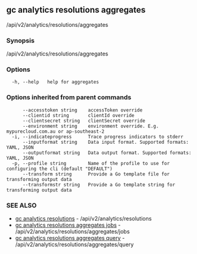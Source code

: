 ## gc analytics resolutions aggregates

/api/v2/analytics/resolutions/aggregates

### Synopsis

/api/v2/analytics/resolutions/aggregates

### Options

```
  -h, --help   help for aggregates
```

### Options inherited from parent commands

```
      --accesstoken string    accessToken override
      --clientid string       clientId override
      --clientsecret string   clientSecret override
      --environment string    environment override. E.g. mypurecloud.com.au or ap-southeast-2
  -i, --indicateprogress      Trace progress indicators to stderr
      --inputformat string    Data input format. Supported formats: YAML, JSON
      --outputformat string   Data output format. Supported formats: YAML, JSON
  -p, --profile string        Name of the profile to use for configuring the cli (default "DEFAULT")
      --transform string      Provide a Go template file for transforming output data
      --transformstr string   Provide a Go template string for transforming output data
```

### SEE ALSO

* [gc analytics resolutions](gc_analytics_resolutions.html)	 - /api/v2/analytics/resolutions
* [gc analytics resolutions aggregates jobs](gc_analytics_resolutions_aggregates_jobs.html)	 - /api/v2/analytics/resolutions/aggregates/jobs
* [gc analytics resolutions aggregates query](gc_analytics_resolutions_aggregates_query.html)	 - /api/v2/analytics/resolutions/aggregates/query


